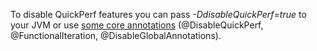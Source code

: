 To disable QuickPerf features you can pass *-DdisableQuickPerf=true* to your JVM or use [some core annotations](core-annotations) (@DisableQuickPerf, @FunctionalIteration, 
@DisableGlobalAnnotations).